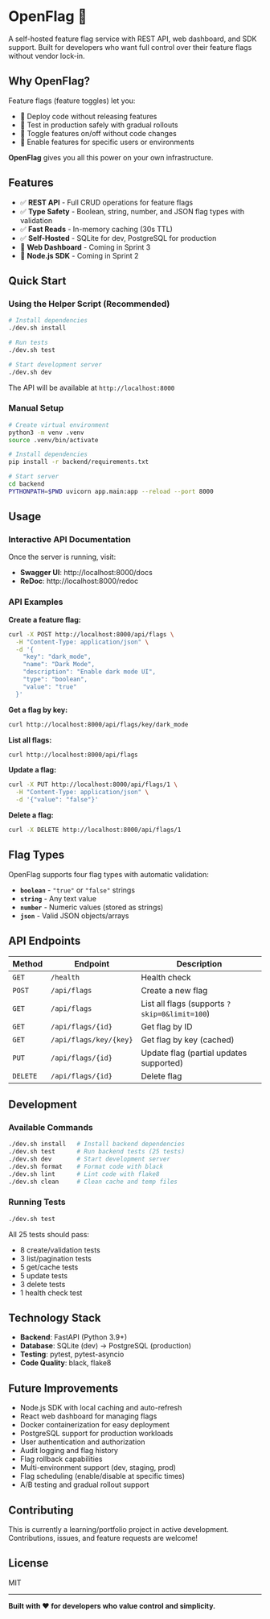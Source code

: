 # OpenFlag 🚩

A self-hosted feature flag service with REST API, web dashboard, and SDK support. Built for developers who want full control over their feature flags without vendor lock-in.

## Why OpenFlag?

Feature flags (feature toggles) let you:
- 🚀 Deploy code without releasing features
- 🧪 Test in production safely with gradual rollouts
- 🔄 Toggle features on/off without code changes
- 🎯 Enable features for specific users or environments

**OpenFlag** gives you all this power on your own infrastructure.

## Features

- ✅ **REST API** - Full CRUD operations for feature flags
- ✅ **Type Safety** - Boolean, string, number, and JSON flag types with validation
- ✅ **Fast Reads** - In-memory caching (30s TTL)
- ✅ **Self-Hosted** - SQLite for dev, PostgreSQL for production
- 🚧 **Web Dashboard** - Coming in Sprint 3
- 🚧 **Node.js SDK** - Coming in Sprint 2

## Quick Start

### Using the Helper Script (Recommended)

```bash
# Install dependencies
./dev.sh install

# Run tests
./dev.sh test

# Start development server
./dev.sh dev
```

The API will be available at `http://localhost:8000`

### Manual Setup

```bash
# Create virtual environment
python3 -m venv .venv
source .venv/bin/activate

# Install dependencies
pip install -r backend/requirements.txt

# Start server
cd backend
PYTHONPATH=$PWD uvicorn app.main:app --reload --port 8000
```

## Usage

### Interactive API Documentation

Once the server is running, visit:
- **Swagger UI**: http://localhost:8000/docs
- **ReDoc**: http://localhost:8000/redoc

### API Examples

**Create a feature flag:**
```bash
curl -X POST http://localhost:8000/api/flags \
  -H "Content-Type: application/json" \
  -d '{
    "key": "dark_mode",
    "name": "Dark Mode",
    "description": "Enable dark mode UI",
    "type": "boolean",
    "value": "true"
  }'
```

**Get a flag by key:**
```bash
curl http://localhost:8000/api/flags/key/dark_mode
```

**List all flags:**
```bash
curl http://localhost:8000/api/flags
```

**Update a flag:**
```bash
curl -X PUT http://localhost:8000/api/flags/1 \
  -H "Content-Type: application/json" \
  -d '{"value": "false"}'
```

**Delete a flag:**
```bash
curl -X DELETE http://localhost:8000/api/flags/1
```

## Flag Types

OpenFlag supports four flag types with automatic validation:

- **`boolean`** - `"true"` or `"false"` strings
- **`string`** - Any text value
- **`number`** - Numeric values (stored as strings)
- **`json`** - Valid JSON objects/arrays

## API Endpoints

| Method | Endpoint | Description |
|--------|----------|-------------|
| `GET` | `/health` | Health check |
| `POST` | `/api/flags` | Create a new flag |
| `GET` | `/api/flags` | List all flags (supports `?skip=0&limit=100`) |
| `GET` | `/api/flags/{id}` | Get flag by ID |
| `GET` | `/api/flags/key/{key}` | Get flag by key (cached) |
| `PUT` | `/api/flags/{id}` | Update flag (partial updates supported) |
| `DELETE` | `/api/flags/{id}` | Delete flag |

## Development

### Available Commands

```bash
./dev.sh install   # Install backend dependencies
./dev.sh test      # Run backend tests (25 tests)
./dev.sh dev       # Start development server
./dev.sh format    # Format code with black
./dev.sh lint      # Lint code with flake8
./dev.sh clean     # Clean cache and temp files
```

### Running Tests

```bash
./dev.sh test
```

All 25 tests should pass:
- 8 create/validation tests
- 3 list/pagination tests
- 5 get/cache tests
- 5 update tests
- 3 delete tests
- 1 health check test

## Technology Stack

- **Backend**: FastAPI (Python 3.9+)
- **Database**: SQLite (dev) → PostgreSQL (production)
- **Testing**: pytest, pytest-asyncio
- **Code Quality**: black, flake8

## Future Improvements

- Node.js SDK with local caching and auto-refresh
- React web dashboard for managing flags
- Docker containerization for easy deployment
- PostgreSQL support for production workloads
- User authentication and authorization
- Audit logging and flag history
- Flag rollback capabilities
- Multi-environment support (dev, staging, prod)
- Flag scheduling (enable/disable at specific times)
- A/B testing and gradual rollout support

## Contributing

This is currently a learning/portfolio project in active development. Contributions, issues, and feature requests are welcome!

## License

MIT

---

**Built with ❤️ for developers who value control and simplicity.**
